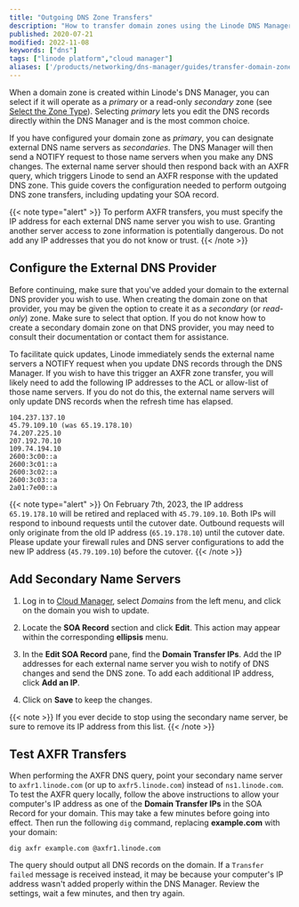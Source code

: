 ```yaml
---
title: "Outgoing DNS Zone Transfers"
description: "How to transfer domain zones using the Linode DNS Manager."
published: 2020-07-21
modified: 2022-11-08
keywords: ["dns"]
tags: ["linode platform","cloud manager"]
aliases: ['/products/networking/dns-manager/guides/transfer-domain-zones/']
---
```


When a domain zone is created within Linode's DNS Manager, you can select if it will operate as a *primary* or a read-only *secondary* zone (see [Select the Zone Type](/docs/products/networking/dns-manager/guides/create-domain/#select-the-zone-type)). Selecting *primary* lets you edit the DNS records directly within the DNS Manager and is the most common choice.

If you have configured your domain zone as *primary*, you can designate external DNS name servers as *secondaries*. The DNS Manager will then send a NOTIFY request to those name servers when you make any DNS changes. The external name server should then respond back with an AXFR query, which triggers Linode to send an AXFR response with the updated DNS zone. This guide covers the configuration needed to perform outgoing DNS zone transfers, including updating your SOA record.

{{< note type="alert" >}}
To perform AXFR transfers, you must specify the IP address for each external DNS name server you wish to use. Granting another server access to zone information is potentially dangerous. Do not add any IP addresses that you do not know or trust.
{{< /note >}}

## Configure the External DNS Provider

Before continuing, make sure that you've added your domain to the external DNS provider you wish to use. When creating the domain zone on that provider, you may be given the option to create it as a *secondary* (or *read-only*) zone. Make sure to select that option. If you do not know how to create a secondary domain zone on that DNS provider, you may need to consult their documentation or contact them for assistance.

To facilitate quick updates, Linode immediately sends the external name servers a NOTIFY request when you update DNS records through the DNS Manager. If you wish to have this trigger an AXFR zone transfer, you will likely need to add the following IP addresses to the ACL or allow-list of those name servers. If you do not do this, the external name servers will only update DNS records when the refresh time has elapsed.

```
104.237.137.10
45.79.109.10 (was 65.19.178.10)
74.207.225.10
207.192.70.10
109.74.194.10
2600:3c00::a
2600:3c01::a
2600:3c02::a
2600:3c03::a
2a01:7e00::a
```

{{< note type="alert" >}}
On February 7th, 2023, the IP address `65.19.178.10` will be retired and replaced with `45.79.109.10`. Both IPs will respond to inbound requests until the cutover date. Outbound requests will only originate from the old IP address (`65.19.178.10`) until the cutover date. Please update your firewall rules and DNS server configurations to add the new IP address (`45.79.109.10`) before the cutover.
{{< /note >}}

## Add Secondary Name Servers

1. Log in to [Cloud Manager](https://cloud.linode.com), select *Domains* from the left menu, and click on the domain you wish to update.

1. Locate the **SOA Record** section and click **Edit**. This action may appear within the corresponding **ellipsis** menu.

1. In the **Edit SOA Record** pane, find the **Domain Transfer IPs**. Add the IP addresses for each external name server you wish to notify of DNS changes and send the DNS zone. To add each additional IP address, click **Add an IP**.

1. Click on **Save** to keep the changes.

{{< note >}}
If you ever decide to stop using the secondary name server, be sure to remove its IP address from this list.
{{< /note >}}

## Test AXFR Transfers

When performing the AXFR DNS query, point your secondary name server to `axfr1.linode.com` (or up to `axfr5.linode.com`) instead of `ns1.linode.com`. To test the AXFR query locally, follow the above instructions to allow your computer's IP address as one of the ****Domain Transfer IPs**** in the SOA Record for your domain. This may take a few minutes before going into effect. Then run the following `dig` command, replacing **example.com** with your domain:

    dig axfr example.com @axfr1.linode.com

The query should output all DNS records on the domain. If a `Transfer failed` message is received instead, it may be because your computer's IP address wasn't added properly within the DNS Manager. Review the settings, wait a few minutes, and then try again.